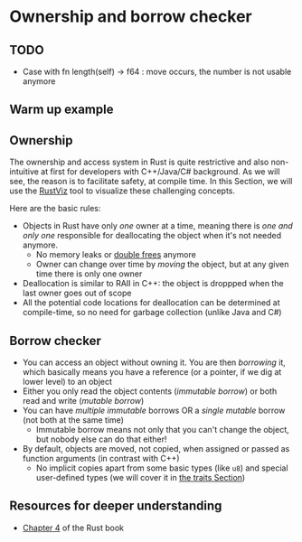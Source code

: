 # Ownership and borrow checker

## TODO
+ Case with fn length(self) -> f64 : move occurs, the number is not usable anymore

## Warm up example

## Ownership

The ownership and access system in Rust is quite restrictive and also non-intuitive at first for developers with C++/Java/C# background. As we will see, the reason is to facilitate safety, at compile time. In this Section, we will use the [RustViz](https://github.com/rustviz/rustviz) tool to visualize these challenging concepts.

Here are the basic rules:
+ Objects in Rust have only _one_ owner at a time, meaning there is _one and only one_ responsible for deallocating the object when it's not needed anymore.
  + No memory leaks or [double frees](https://stackoverflow.com/a/21057524) anymore
  + Owner can change over time by _moving_ the object, but at any given time there is only one owner
+ Deallocation is similar to RAII in C++: the object is droppped when the last owner goes out of scope
 + All the potential code locations for deallocation can be determined at compile-time, so no need for garbage collection (unlike Java and C#)

## Borrow checker
+ You can access an object without owning it. You are then _borrowing_ it, which basically means you have a reference (or a pointer, if we dig at lower level) to an object
+ Either you only read the object contents (_immutable borrow_) or both read and write (_mutable borrow_)
+ You can have _multiple immutable_ borrows OR a _single mutable_ borrow (not both at the same time)
  + Immutable borrow means not only that you can't change the object, but nobody else can do that either!
+ By default, objects are moved, not copied, when assigned or passed as function arguments (in contrast with C++)
  + No implicit copies apart from some basic types (like `u8`) and special user-defined types (we will cover it in [the traits Section](./traits_generics.md))

<div class="flex-container vis_block" style="position:relative; margin-left:-75px; margin-right:-75px; display">
    <object type="image/svg+xml" class="copy code_panel" data="rustviz_assets/example1/vis_code.svg"></object>
    <object type="image/svg+xml" class="copy tl_panel" data="rustviz_assets/example1/vis_timeline.svg" style="width: auto;" onmouseenter="helpers('copy')"></object>
</div>

## Resources for deeper understanding
+ [Chapter 4](https://doc.rust-lang.org/book/ch04-00-understanding-ownership.html) of the Rust book

